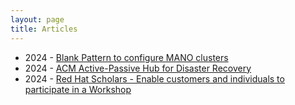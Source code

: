 ```yaml
---
layout: page
title: Articles
---
```


- 2024 - [Blank Pattern to configure MANO clusters](https://jtovarro.github.io/blog/Blank-Validated-Pattern/)
- 2024 - [ACM Active-Passive Hub for Disaster Recovery](https://jtovarro.github.io/blog/ACM-Active-Pasive/)
- 2024 - [Red Hat Scholars - Enable customers and individuals to participate in a Workshop](https://jtovarro.github.io/blog/RedHatScholars/)
